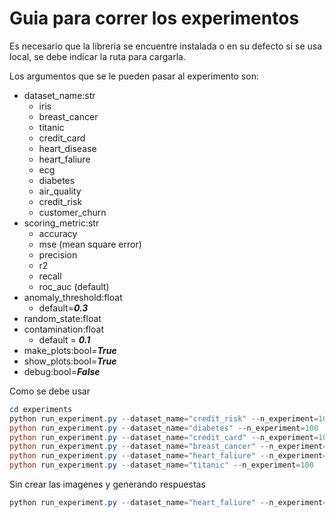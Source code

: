 # Guia para correr los experimentos

Es necesario que la libreria se encuentre instalada o en su defecto si se usa local, se debe indicar la ruta para cargarla.

Los argumentos que se le pueden pasar al experimento son:

- dataset_name:str
    - iris
    - breast_cancer
    - titanic
    - credit_card
    - heart_disease
    - heart_faliure
    - ecg
    - diabetes
    - air_quality
    - credit_risk
    - customer_churn
- scoring_metric:str
    - accuracy
    - mse (mean square error)
    - precision
    - r2
    - recall
    - roc_auc (default)
- anomaly_threshold:float
    - default=***0.3***
- random_state:float
- contamination:float
    - default = ***0.1***
- make_plots:bool=***True***
- show_plots:bool=***True***
- debug:bool=***False***

Como se debe usar
~~~ powershell
cd experiments
python run_experiment.py --dataset_name="credit_risk" --n_experiment=100
python run_experiment.py --dataset_name="diabetes" --n_experiment=100
python run_experiment.py --dataset_name="credit_card" --n_experiment=100
python run_experiment.py --dataset_name="breast_cancer" --n_experiment=100
python run_experiment.py --dataset_name="heart_faliure" --n_experiment=100
python run_experiment.py --dataset_name="titanic" --n_experiment=100
~~~


Sin crear las imagenes y generando respuestas
~~~ powershell
python run_experiment.py --dataset_name="heart_faliure" --n_experiment=100 --make_plots=False debug=True
~~~
